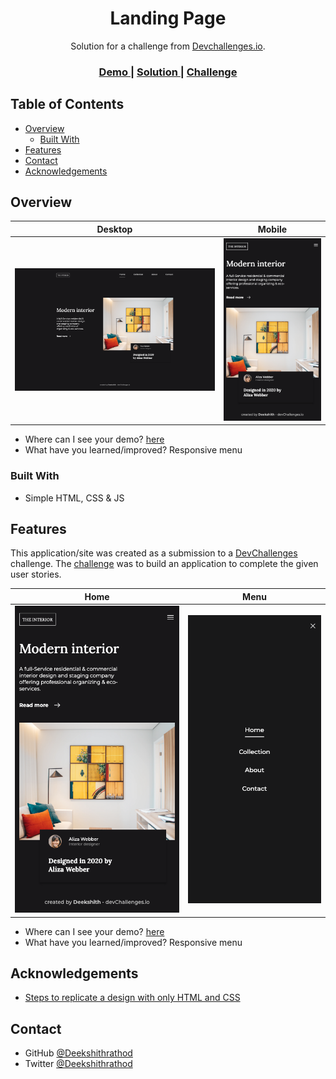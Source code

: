 <!-- Please update value in the {}  -->

<h1 align="center">Landing Page</h1>

<div align="center">
   Solution for a challenge from  <a href="http://devchallenges.io" target="_blank">Devchallenges.io</a>.
</div>

<div align="center">
  <h3>
    <a href="https://github.com/Deekshithrathod/dc-rwd-3-landing-page">
      Demo
    </a>
    <span> | </span>
    <a href="https://github.com/Deekshithrathod/dc-rwd-3-landing-page">
      Solution
    </a>
    <span> | </span>
    <a href="https://devchallenges.io/challenges/Jymh2b2FyebRTUljkNcb">
      Challenge
    </a>
  </h3>
</div>

<!-- TABLE OF CONTENTS -->

## Table of Contents

- [Overview](#overview)
  - [Built With](#built-with)
- [Features](#features)
- [Contact](#contact)
- [Acknowledgements](#acknowledgements)

<!-- OVERVIEW -->

## Overview

|                    Desktop                     |                   Mobile                   |
| :--------------------------------------------: | :----------------------------------------: |
| ![Project On Desktop](public/demo-desktop.png) | ![Demo On Desktop](public/demo-mobile.png) |

- Where can I see your demo? [here](https://devchallenges-rwd-3.onrender.com)
- What have you learned/improved? Responsive menu

### Built With

<!-- This section should list any major frameworks that you built your project using. Here are a few examples.-->

- Simple HTML, CSS & JS

## Features

<!-- List the features of your application or follow the template. Don't share the figma file here :) -->

This application/site was created as a submission to a [DevChallenges](https://devchallenges.io/challenges) challenge. The [challenge](https://devchallenges.io/challenges/Jymh2b2FyebRTUljkNcb) was to build an application to complete the given user stories.

|                  Home                   |                   Menu                   |
| :-------------------------------------: | :--------------------------------------: |
| ![Landing Page](public/demo-mobile.png) | ![Demo On Desktop](public/demo-menu.png) |

- Where can I see your demo? [here](https://devchallenges-rwd-3.onrender.com)
- What have you learned/improved? Responsive menu

## Acknowledgements

<!-- This section should list any articles or add-ons/plugins that helps you to complete the project. This is optional but it will help you in the future. For exmpale -->

- [Steps to replicate a design with only HTML and CSS](https://devchallenges-blogs.web.app/how-to-replicate-design/)

## Contact

- GitHub [@Deekshithrathod](https://github.com/Deekshithrathod)
- Twitter [@Deekshithrathod](https://twitter.com/Deekshithrathod)
